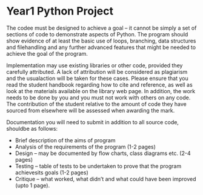 # Year1 Python Project
 
The codee must be designed to achieve a goal – it cannot be simply a set of sections of code to demonstrate aspects of Python. The program should show evidence of at least the basic use of loops, branching, data structures and filehandling and any further advanced features that might be needed to achieve the goal of the program.

Implementation may use existing libraries or other code, provided they carefully attributed. A lack of attribution will be considered as plagiarism and the usualaction will be taken for these cases. Please ensure that you read the student handbook regarding how to cite and reference, as well as look at the materials available on the library web page. In addition, the work needs to be done by you and you must not work with others on any code. The contribution of the student relative to the amount of code they have sourced from elsewhere will be assessed when awarding the mark.

Documentation you will need to submit in addition to all source code, shouldbe as follows:
* Brief description of the aims of program
* Analysis of the requirements of the program (1-2 pages)
* Design – may be documented by flow charts, class diagrams etc. (2-4 pages)
* Testing – table of tests to be undertaken to prove that the program achievesits goals (1-2 pages)
* Critique – what worked, what didn’t and what could have been improved (upto 1 page).
